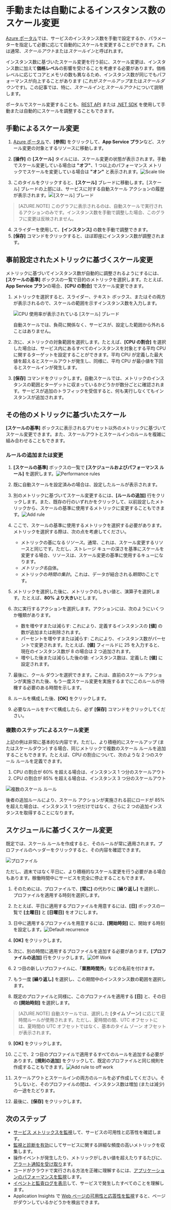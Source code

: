 <properties
	pageTitle="手動または自動によるインスタンス数のスケール変更 | Microsoft Azure"
	description="Azure のサービスのスケールを変更する方法について説明します。"
	authors="stepsic-microsoft-com"
	manager="ronmart"
	editor=""
	services="monitoring"
	documentationCenter="monitoring"/>

<tags
	ms.service="monitoring"
	ms.workload="na"
	ms.tgt_pltfrm="na"
	ms.devlang="na"
	ms.topic="article"
	ms.date="09/08/2015"
	ms.author="stepsic"/>

# 手動または自動によるインスタンス数のスケール変更

[Azure ポータル](https://portal.azure.com/)では、サービスのインスタンス数を手動で設定するか、パラメーターを指定して必要に応じて自動的にスケールを変更することができます。これは通常、*スケールアウト*または*スケールイン*と呼ばれます。

インスタンス数に基づいたスケール変更を行う前に、スケール変更は、インスタンス数に加えて**価格レベル**の影響を受けることを考慮する必要があります。価格レベルに応じてコアとメモリの数も異なるため、インスタンス数が同じでもパフォーマンスが向上することがあります (これが*スケールアップ*または*スケールダウン*です)。この記事では、特に、*スケールイン*と*スケールアウト*について説明します。

ポータルでスケール変更することも、[REST API](https://msdn.microsoft.com/library/azure/dn931953.aspx) または [.NET SDK](https://www.nuget.org/packages/Microsoft.Azure.Insights/) を使用して手動または自動的にスケールを調整することもできます。

## 手動によるスケール変更

1. [Azure ポータル](https://portal.azure.com/)で、**[参照]** をクリックして、**App Service プラン**など、スケール変更の対象とするリソースに移動します。

2. **[操作]** の **[スケール]** タイルには、スケール変更の状態が表示されます。手動でスケール変更している場合は **"オフ"**、1 つ以上のパフォーマンス メトリックでスケールを変更している場合は **"オン"** と表示されます。![Scale tile](./media/insights-how-to-scale/Insights_UsageLens.png)

3. このタイルをクリックすると、**[スケール]** ブレードに移動します。[スケール] ブレードの上部には、サービスに対する自動スケール アクションの履歴が表示されます。![[スケール] ブレード](./media/insights-how-to-scale/Insights_ScaleBladeDayZero.png)

>[AZURE.NOTE] このグラフに表示されるのは、自動スケールで実行されるアクションのみです。インスタンス数を手動で調整した場合、このグラフに変更は反映されません。

4. スライダーを使用して、**[インスタンス]** の数を手動で調整できます。
5. **[保存]** コマンドをクリックすると、ほぼ即座にインスタンス数が調整されます。

## 事前設定されたメトリックに基づくスケール変更

メトリックに基づいてインスタンス数が自動的に調整されるようにするには、**[スケールの基準]** ボックスの一覧で目的のメトリックを選択します。たとえば、**App Service プラン**の場合、**[CPU の割合]** でスケール変更できます。

1. メトリックを選択すると、スライダー、テキスト ボックス、またはその両方が表示されるので、スケールの範囲を示すインスタンス数を入力します。

    ![CPU 使用率が表示されている [スケール] ブレード](./media/insights-how-to-scale/Insights_ScaleBladeCPU.png)

    自動スケールでは、負荷に関係なく、サービスが、設定した範囲から外れることはありません。

2. 次に、メトリックの対象範囲を選択します。たとえば、**[CPU の割合]** を選択した場合は、サービス内にあるすべてのインスタンスを対象とする平均 CPU に関するターゲットを設定することができます。平均 CPU が定義した最大値を超えるとスケールアウトが発生し、同様に、平均 CPU が最小値を下回るとスケールインが発生します。

3. **[保存]** コマンドをクリックします。自動スケールでは、メトリックのインスタンスの範囲とターゲットに収まっているかどうかが数分ごとに確認されます。サービスが追加のトラフィックを受信すると、何も実行しなくてもインスタンスが追加されます。

## その他のメトリックに基づいたスケール

**[スケールの基準]** ボックスに表示されるプリセット以外のメトリックに基づいてスケール変更できます。また、スケールアウトとスケールインのルールを複雑に組み合わせることもできます。

### ルールの追加または変更

1. **[スケールの基準]** ボックスの一覧で **[スケジュールおよびパフォーマンス ルール]** を選択します。![Performance rules](./media/insights-how-to-scale/Insights_PerformanceRules.png)

2. 既に自動スケールを設定済みの場合は、設定したルールが表示されます。

3. 別のメトリックに基づいてスケール変更するには、**[ルールの追加]** 行をクリックします。また、既存の行のいずれかをクリックして、以前設定したメトリックから、スケールの基準に使用するメトリックに変更することもできます。![Add rule](./media/insights-how-to-scale/Insights_AddRule.png)

4. ここで、スケールの基準に使用するメトリックを選択する必要があります。メトリックを選択する際は、次の点を考慮してください。
    * メトリックの基になる*リソース*。通常、これは、スケール変更するリソースと同じです。ただし、ストレージ キューの深さを基準にスケールを変更する場合、リソースは、スケール変更の基準に使用するキューになります。
    * *メトリック名*自体。
    * メトリックの*時間の集計*。これは、データが結合される*期間*のことです。

5. メトリックを選択した後に、メトリックのしきい値と、演算子を選択します。たとえば、**80%** **より大きい**とします。

6. 次に実行するアクションを選択します。アクションには、次のようにいくつか種類があります。
    * 数を増やすまたは減らす: これにより、定義するインスタンスの **[値]** の数が追加または削除されます。
    * パーセントを増やすまたは減らす: これにより、インスタンス数がパーセントで変更されます。たとえば、**[値]** フィールドに 25 を入力すると、現在のインスタンス数が 8 の場合は 2 つ追加されます。
    * 増やした後または減らした後の値: インスタンス数は、定義した **[値]** に設定されます。

7. 最後に、クール ダウンを選択できます。これは、直前のスケール アクションが実施された後、もう一度スケール変更を実施するまでにこのルールが待機する必要のある時間を示します。

8. ルールを構成した後、**[OK]** をクリックします。

9. 必要なルールをすべて構成したら、必ず **[保存]** コマンドをクリックしてください。

### 複数のステップによるスケール変更

上記の例は非常に基本的な内容です。ただし、より積極的にスケールアップ (またはスケールダウン) する場合、同じメトリックで複数のスケール ルールを追加することもできます。たとえば、CPU の割合について、次のような 2 つのスケール ルールを定義できます。

1. CPU の割合が 60% を超える場合は、インスタンス 1 つ分のスケールアウト
2. CPU の割合が 85% を超える場合は、インスタンス 3 つ分のスケールアウト

![複数のスケール ルール](./media/insights-how-to-scale/Insights_MultipleScaleRules.png)

後者の追加ルールにより、スケール アクションが実施される前にロードが 85% を超えた場合は、インスタンス 1 つ分だけではなく、さらに 2 つの追加インスタンスを取得することになります。

## スケジュールに基づくスケール変更


既定では、スケール ルールを作成すると、そのルールが常に適用されます。プロファイルのヘッダーをクリックすると、その内容を確認できます。

![プロファイル](./media/insights-how-to-scale/Insights_Profile.png)

ただし、週末ではなく平日に、より積極的なスケール変更を行う必要がある場合もあります。稼働時間中にサービスを完全に停止することもできます。

1. そのためには、プロファイルで、**[常に]** の代わりに **[繰り返し]** を選択し、プロファイルを適用する時刻を選択します。

2. たとえば、平日に適用するプロファイルを用意するには、**[日]** ボックスの一覧で **[土曜日]** と **[日曜日]** をオフにします。

3. 日中に適用するプロファイルを用意するには、**[開始時刻]** に、開始する時刻を設定します。![Default recurrence](./media/insights-how-to-scale/Insights_ProfileRecurrence.png)

4. **[OK]** をクリックします。

5. 次に、別の時間に適用するプロファイルを追加する必要があります。**[プロファイルの追加]** 行をクリックします。![Off Work](./media/insights-how-to-scale/Insights_ProfileOffWork.png)

6. 2 つ目の新しいプロファイルに、「**業務時間外**」などの名前を付けます。

7. もう一度 **[繰り返し]** を選択し、この期間中のインスタンス数の範囲を選択します。

8. 既定のプロファイルと同様に、このプロファイルを適用する **[日]** と、その日の **[開始時刻]** を選択します。

>[AZURE.NOTE] 自動スケールでは、選択した **[タイム ゾーン]** に応じて夏時間ルールが使用されます。ただし、夏時間の間、UTC オフセットには、夏時間の UTC オフセットではなく、基本のタイム ゾーン オフセットが表示されます。

9. **[OK]** をクリックします。

10. ここで、2 つ目のプロファイルで適用するすべてのルールを追加する必要があります。**[規則の追加]** をクリックして、既定のプロファイルと同じ規則を作成することもできます。![Add rule to off work](./media/insights-how-to-scale/Insights_RuleOffWork.png)

11. スケールアウトとスケールインの両方のルールを必ず作成してください。そうしないと、そのプロファイルの間は、インスタンス数は増加 (または減少) の一途をたどります。

12. 最後に、**[保存]** をクリックします。

## 次のステップ

* [サービス メトリックスを監視](insights-how-to-customize-monitoring.md)して、サービスの可用性と応答性を確認します。
* [監視と診断を有効](insights-how-to-use-diagnostics.md)にしてサービスに関する詳細な頻度の高いメトリックを収集します。
* 操作イベントが発生したり、メトリックがしきい値を超えたりするたびに、[アラート通知を受け取り](insights-receive-alert-notifications.md)ます。
* コードがクラウドで実行される方法を正確に理解するには、[アプリケーションのパフォーマンスを監視](insights-perf-analytics.md)します。
* [イベントと監査ログを表示](insights-debugging-with-events.md)して、サービスで発生したすべてのことを理解します。
* Application Insights で [Web ページの可用性と応答性を監視](../application-insights/app-insights-monitor-web-app-availability.md)すると、ページがダウンしているかどうかを検出できます。

<!---HONumber=AcomDC_0803_2016-->